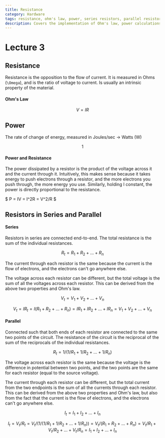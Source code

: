 ```yaml
---
title: Resistance
category: Hardware
tags: resistance, ohm's law, power, series resistors, parallel resistors
description: Covers the implementation of Ohm's law, power calculations, and the behavior of resistors in series and parallel circuits. Discusses the fundamental concepts of resistance, including how it relates to voltage, current, and power dissipation. Provides detailed explanations of series and parallel resistor configurations and their impact on overall circuit resistance and power distribution.
---
```


# Lecture 3

## Resistance

Resistance is the opposition to the flow of current. It is measured in Ohms (`\Omega`), and is the ratio of voltage to current. Is usually an intrinsic property of the material.

#### Ohm's Law
$$V = IR$$

## Power

The rate of change of energy, measured in Joules/sec -> Watts (W)

$$1$$

#### Power and Resistance

The power dissipated by a resistor is the product of the voltage across it and the current through it. Intuitively, this makes sense because it takes energy to push electrons through a resistor, and the more electrons you push through, the more energy you use. Similarly, holding I constant, the power is directly proportional to the resistance. 

$ P = IV = I^2R = V^2/R $

## Resistors in Series and Parallel

#### Series

Resistors in series are connected end-to-end. The total resistance is the sum of the individual resistances.

$$R_t = R_1 + R_2 + \ldots + R_n$$

The current through each resistor is the same because the current is the flow of electrons, and the electrons can't go anywhere else. 

The voltage across each resistor can be different, but the total voltage is the sum of all the voltages across each resistor. This can be derived from the above two properties and Ohm's law.

$$V_t = V_1 + V_2 + \ldots + V_n$$

$$V_t = IR_t = I(R_1 + R_2 + \ldots + R_n) = IR_1 + IR_2 + \ldots + IR_n = V_1 + V_2 + \ldots + V_n$$



#### Parallel

Connected such that both ends of each resistor are connected to the same two points of the circuit. The resistance of the circuit is the reciprocal of the sum of the reciprocals of the individual resistances.

$$R_t = 1/(1/R_1 + 1/R_2 + \ldots + 1/R_n)$$

The voltage across each resistor is the same because the voltage is the difference in potential between two points, and the two points are the same for each resistor (equal to the source voltage).

The current through each resistor can be different, but the total current from the two endpoints is the sum of all the currents through each resistor. This can be derived from the above two properties and Ohm's law, but also from the fact that the current is the flow of electrons, and the electrons can't go anywhere else.


$$I_t = I_1 + I_2 + \ldots + I_n$$

$$I_t = V_t/R_t = V_t/(1/(1/R_1 + 1/R_2 + \ldots + 1/R_n)) = V_t/(R_1 + R_2 + \ldots + R_n) = V_t/R_1 + V_t/R_2 + \ldots + V_t/R_n = I_1 + I_2 + \ldots + I_n$$



